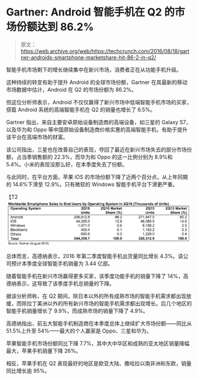 # Gartner: Android 智能手机在 Q2 的市场份额达到 86.2%

> 原文：<https://web.archive.org/web/https://techcrunch.com/2016/08/18/gartner-androids-smartphone-marketshare-hit-86-2-in-q2/>

智能手机市场剩下的增长继续集中在新兴市场，消费者正在从功能手机升级。

这种持续的转变有助于提升 Android 的全球市场份额，Gartner 在其最新的移动市场数据中估计，Android 在 Q2 的市场份额为 86.2%。

但这位分析师表示，Android 不仅仅赢得了新兴市场中低端智能手机市场的买家，搭载 Android 系统的高端智能手机在 Q2 的销量也增长了 6.5%。

Gartner 指出，来自主要安卓原始设备制造商的高端设备，如三星的 Galaxy S7，以及华为和 Oppo 等中国原始设备制造商价格实惠的高端智能手机，有助于提升该平台在高端市场的财富。

该公司指出，三星也在改善自己的表现，夺回了最近在新兴市场失去的部分市场份额，占当季销售额的 22.3%，而华为和 Oppo 的这一比例分别为 8.9%和 5.4%。小米的表现没那么好，在本季度失去了份额。

与此同时，在平台方面，苹果 iOS 的市场份额下降了近两个百分点，从上年同期的 14.6%下滑至 12.9%。只有微软的 Windows 智能手机平台下滑更严重。

【T2![Screen Shot 2016-08-18 at 1.13.15 PM](img/e49e3d9af6d4fb48853a47eb6f550d0f.png)

总体而言，高德纳表示，2016 年第二季度智能手机出货量同比增长 4.3%。该公司预计本季度全球智能手机销量为 3.44 亿部。

随着智能手机在新兴市场赢得更多买家，该季度功能手机的销量下降了 14%，高德纳表示，这导致了该季度手机总销量的下降。

据该分析师称，在 Q2 期间，除日本以外的所有成熟市场的智能手机需求都出现放缓，而除拉丁美洲以外的所有新兴市场的智能手机需求都出现增长。后几个地区的智能手机销量增长了 9.9%，而成熟市场的销量下降了 4.9%。

高德纳指出，前五大智能手机制造商在本季度总体上继续扩大市场份额——同比从 51.5%上升至 54%——最大的个人赢家是 Oppo、三星和华为。

苹果智能手机市场份额同比下降 7.7%，其中大中华区和成熟的亚太地区销量降幅最大，苹果手机销量下降 26%。

相反，苹果手机在 Q2 表现最好的地区是欧亚大陆、撒哈拉以南非洲和东欧，销量同比增长逾 95%。